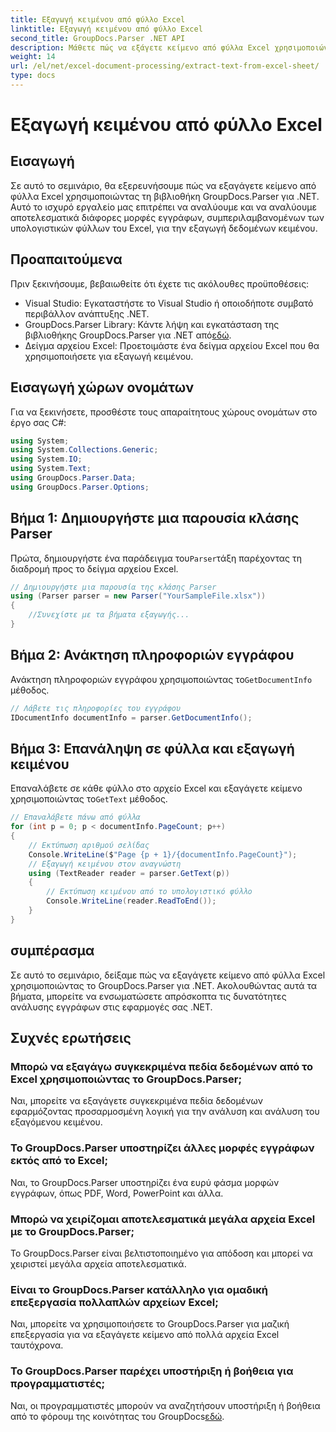 ```yaml
---
title: Εξαγωγή κειμένου από φύλλο Excel
linktitle: Εξαγωγή κειμένου από φύλλο Excel
second_title: GroupDocs.Parser .NET API
description: Μάθετε πώς να εξάγετε κείμενο από φύλλα Excel χρησιμοποιώντας το GroupDocs.Parser για .NET. Απλά βήματα για αποτελεσματική εξαγωγή κειμένου.
weight: 14
url: /el/net/excel-document-processing/extract-text-from-excel-sheet/
type: docs
---
```

# Εξαγωγή κειμένου από φύλλο Excel

## Εισαγωγή
Σε αυτό το σεμινάριο, θα εξερευνήσουμε πώς να εξαγάγετε κείμενο από φύλλα Excel χρησιμοποιώντας τη βιβλιοθήκη GroupDocs.Parser για .NET. Αυτό το ισχυρό εργαλείο μας επιτρέπει να αναλύουμε και να αναλύουμε αποτελεσματικά διάφορες μορφές εγγράφων, συμπεριλαμβανομένων των υπολογιστικών φύλλων του Excel, για την εξαγωγή δεδομένων κειμένου.
## Προαπαιτούμενα
Πριν ξεκινήσουμε, βεβαιωθείτε ότι έχετε τις ακόλουθες προϋποθέσεις:
- Visual Studio: Εγκαταστήστε το Visual Studio ή οποιοδήποτε συμβατό περιβάλλον ανάπτυξης .NET.
-  GroupDocs.Parser Library: Κάντε λήψη και εγκατάσταση της βιβλιοθήκης GroupDocs.Parser για .NET από[εδώ](https://releases.groupdocs.com/parser/net/).
- Δείγμα αρχείου Excel: Προετοιμάστε ένα δείγμα αρχείου Excel που θα χρησιμοποιήσετε για εξαγωγή κειμένου.

## Εισαγωγή χώρων ονομάτων
Για να ξεκινήσετε, προσθέστε τους απαραίτητους χώρους ονομάτων στο έργο σας C#:
```csharp
using System;
using System.Collections.Generic;
using System.IO;
using System.Text;
using GroupDocs.Parser.Data;
using GroupDocs.Parser.Options;
```
## Βήμα 1: Δημιουργήστε μια παρουσία κλάσης Parser
 Πρώτα, δημιουργήστε ένα παράδειγμα του`Parser`τάξη παρέχοντας τη διαδρομή προς το δείγμα αρχείου Excel.
```csharp
// Δημιουργήστε μια παρουσία της κλάσης Parser
using (Parser parser = new Parser("YourSampleFile.xlsx"))
{
    //Συνεχίστε με τα βήματα εξαγωγής...
}
```
## Βήμα 2: Ανάκτηση πληροφοριών εγγράφου
 Ανάκτηση πληροφοριών εγγράφου χρησιμοποιώντας το`GetDocumentInfo` μέθοδος.
```csharp
// Λάβετε τις πληροφορίες του εγγράφου
IDocumentInfo documentInfo = parser.GetDocumentInfo();
```
## Βήμα 3: Επανάληψη σε φύλλα και εξαγωγή κειμένου
 Επαναλάβετε σε κάθε φύλλο στο αρχείο Excel και εξαγάγετε κείμενο χρησιμοποιώντας το`GetText` μέθοδος.
```csharp
// Επαναλάβετε πάνω από φύλλα
for (int p = 0; p < documentInfo.PageCount; p++)
{
    // Εκτύπωση αριθμού σελίδας
    Console.WriteLine($"Page {p + 1}/{documentInfo.PageCount}");
    // Εξαγωγή κειμένου στον αναγνώστη
    using (TextReader reader = parser.GetText(p))
    {
        // Εκτύπωση κειμένου από το υπολογιστικό φύλλο
        Console.WriteLine(reader.ReadToEnd());
    }
}
```

## συμπέρασμα
Σε αυτό το σεμινάριο, δείξαμε πώς να εξαγάγετε κείμενο από φύλλα Excel χρησιμοποιώντας το GroupDocs.Parser για .NET. Ακολουθώντας αυτά τα βήματα, μπορείτε να ενσωματώσετε απρόσκοπτα τις δυνατότητες ανάλυσης εγγράφων στις εφαρμογές σας .NET.

## Συχνές ερωτήσεις
### Μπορώ να εξαγάγω συγκεκριμένα πεδία δεδομένων από το Excel χρησιμοποιώντας το GroupDocs.Parser;
Ναι, μπορείτε να εξαγάγετε συγκεκριμένα πεδία δεδομένων εφαρμόζοντας προσαρμοσμένη λογική για την ανάλυση και ανάλυση του εξαγόμενου κειμένου.
### Το GroupDocs.Parser υποστηρίζει άλλες μορφές εγγράφων εκτός από το Excel;
Ναι, το GroupDocs.Parser υποστηρίζει ένα ευρύ φάσμα μορφών εγγράφων, όπως PDF, Word, PowerPoint και άλλα.
### Μπορώ να χειρίζομαι αποτελεσματικά μεγάλα αρχεία Excel με το GroupDocs.Parser;
Το GroupDocs.Parser είναι βελτιστοποιημένο για απόδοση και μπορεί να χειριστεί μεγάλα αρχεία αποτελεσματικά.
### Είναι το GroupDocs.Parser κατάλληλο για ομαδική επεξεργασία πολλαπλών αρχείων Excel;
Ναι, μπορείτε να χρησιμοποιήσετε το GroupDocs.Parser για μαζική επεξεργασία για να εξαγάγετε κείμενο από πολλά αρχεία Excel ταυτόχρονα.
### Το GroupDocs.Parser παρέχει υποστήριξη ή βοήθεια για προγραμματιστές;
 Ναι, οι προγραμματιστές μπορούν να αναζητήσουν υποστήριξη ή βοήθεια από το φόρουμ της κοινότητας του GroupDocs[εδώ](https://forum.groupdocs.com/c/parser/17).